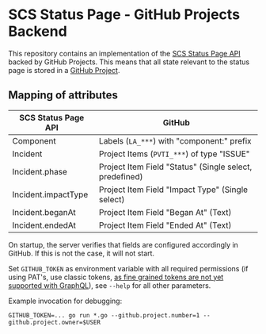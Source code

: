 # SCS Status Page - GitHub Projects Backend

This repository contains an implementation of the [SCS Status Page API](https://github.com/SovereignCloudStack/status-page-openapi) backed by GitHub Projects.
This means that all state relevant to the status page is stored in a [GitHub Project](https://docs.github.com/en/issues/planning-and-tracking-with-projects/learning-about-projects/about-projects).

## Mapping of attributes

| SCS Status Page API | GitHub |
| --- | --- |
| Component | Labels (`LA_***`) with "component:" prefix |
| Incident | Project Items (`PVTI_***`) of type "ISSUE" |
| Incident.phase | Project Item Field "Status" (Single select, predefined) |
| Incident.impactType | Project Item Field "Impact Type" (Single select) |
| Incident.beganAt | Project Item Field "Began At" (Text) |
| Incident.endedAt | Project Item Field "Ended At" (Text) |

On startup, the server verifies that fields are configured accordingly in GitHub. If this is not the case, it will not start.

Set `GITHUB_TOKEN` as environment variable with all required permissions (if using PAT's, use classic tokens, [as fine grained tokens are not yet supported with GraphQL](https://docs.github.com/en/authentication/keeping-your-account-and-data-secure/creating-a-personal-access-token#about-personal-access-tokens)), see `--help` for all other parameters.

Example invocation for debugging:

```
GITHUB_TOKEN=... go run *.go --github.project.number=1 --github.project.owner=$USER
```